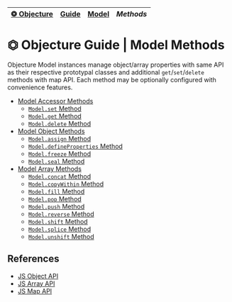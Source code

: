 | [❂ Objecture](../../../README.md) | [Guide](../index.md) | [Model](../index.md) | *Methods* |
| :-- | :-- | :-- | :-- |
# ⏣ Objecture Guide \| Model Methods
Objecture Model instances manage object/array properties with same API as their respective prototypal classes and additional `get`/`set`/`delete` methods with map API. Each method may be optionally configured with convenience features.  

 - [Model Accessor Methods](./accessor/index.md)
   - [`Model.set` Method](./accessor/index.md#modelset-method)
   - [`Model.get` Method](./accessor/index.md#modelget-method)
   - [`Model.delete` Method](./accessor/index.md#modeldelete-method)
 - [Model Object Methods](./object/index.md#model-object-methods)
   - [`Model.assign` Method](./___/index.md#modelassign-method)
   - [`Model.defineProperties` Method](./___/index.md#modeldefineproperties-method)
   - [`Model.freeze` Method](./___/index.md#modelfreeze-method)
   - [`Model.seal` Method](./___/index.md#modelseal-method)
 - [Model Array Methods](./array/index.md#model-array-methods)
   - [`Model.concat` Method](./___/index.md#modelconcat-method)
   - [`Model.copyWithin` Method](./___/index.md#modelcopywithin-method)
   - [`Model.fill` Method](./___/index.md#modelfill-method)
   - [`Model.pop` Method](./___/index.md#modelpop-method)
   - [`Model.push` Method](./___/index.md#modelpush-method)
   - [`Model.reverse` Method](./___/index.md#modelreverse-method)
   - [`Model.shift` Method](./___/index.md#modelshift-method)
   - [`Model.splice` Method](./___/index.md#modelsplice-method)
   - [`Model.unshift` Method](./___/index.md#modelunshift-method)

References
-----
 - [JS Object API](https://developer.mozilla.org/en-US/docs/Web/JavaScript/Reference/Global_Objects/Object)
 - [JS Array API](https://developer.mozilla.org/en-US/docs/Web/JavaScript/Reference/Global_Objects/Array)
 - [JS Map API](https://developer.mozilla.org/en-US/docs/Web/JavaScript/Reference/Global_Objects/Object)